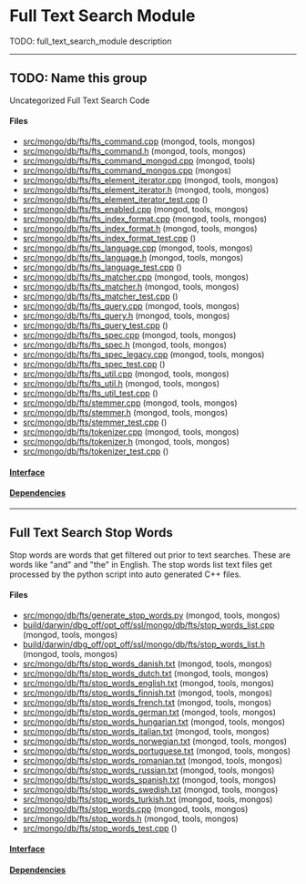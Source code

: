 # Full Text Search Module
TODO: full\_text\_search\_module description


-------------

## TODO: Name this group
Uncategorized Full Text Search Code

#### Files
- [src/mongo/db/fts/fts\_command.cpp](https://github.com/mongodb/mongo/tree/r2.6.0/src/mongo/db/fts/fts_command.cpp)   (mongod, tools, mongos)
- [src/mongo/db/fts/fts\_command.h](https://github.com/mongodb/mongo/tree/r2.6.0/src/mongo/db/fts/fts_command.h)   (mongod, tools, mongos)
- [src/mongo/db/fts/fts\_command\_mongod.cpp](https://github.com/mongodb/mongo/tree/r2.6.0/src/mongo/db/fts/fts_command_mongod.cpp)   (mongod, tools)
- [src/mongo/db/fts/fts\_command\_mongos.cpp](https://github.com/mongodb/mongo/tree/r2.6.0/src/mongo/db/fts/fts_command_mongos.cpp)   (mongos)
- [src/mongo/db/fts/fts\_element\_iterator.cpp](https://github.com/mongodb/mongo/tree/r2.6.0/src/mongo/db/fts/fts_element_iterator.cpp)   (mongod, tools, mongos)
- [src/mongo/db/fts/fts\_element\_iterator.h](https://github.com/mongodb/mongo/tree/r2.6.0/src/mongo/db/fts/fts_element_iterator.h)   (mongod, tools, mongos)
- [src/mongo/db/fts/fts\_element\_iterator\_test.cpp](https://github.com/mongodb/mongo/tree/r2.6.0/src/mongo/db/fts/fts_element_iterator_test.cpp)   ()
- [src/mongo/db/fts/fts\_enabled.cpp](https://github.com/mongodb/mongo/tree/r2.6.0/src/mongo/db/fts/fts_enabled.cpp)   (mongod, tools, mongos)
- [src/mongo/db/fts/fts\_index\_format.cpp](https://github.com/mongodb/mongo/tree/r2.6.0/src/mongo/db/fts/fts_index_format.cpp)   (mongod, tools, mongos)
- [src/mongo/db/fts/fts\_index\_format.h](https://github.com/mongodb/mongo/tree/r2.6.0/src/mongo/db/fts/fts_index_format.h)   (mongod, tools, mongos)
- [src/mongo/db/fts/fts\_index\_format\_test.cpp](https://github.com/mongodb/mongo/tree/r2.6.0/src/mongo/db/fts/fts_index_format_test.cpp)   ()
- [src/mongo/db/fts/fts\_language.cpp](https://github.com/mongodb/mongo/tree/r2.6.0/src/mongo/db/fts/fts_language.cpp)   (mongod, tools, mongos)
- [src/mongo/db/fts/fts\_language.h](https://github.com/mongodb/mongo/tree/r2.6.0/src/mongo/db/fts/fts_language.h)   (mongod, tools, mongos)
- [src/mongo/db/fts/fts\_language\_test.cpp](https://github.com/mongodb/mongo/tree/r2.6.0/src/mongo/db/fts/fts_language_test.cpp)   ()
- [src/mongo/db/fts/fts\_matcher.cpp](https://github.com/mongodb/mongo/tree/r2.6.0/src/mongo/db/fts/fts_matcher.cpp)   (mongod, tools, mongos)
- [src/mongo/db/fts/fts\_matcher.h](https://github.com/mongodb/mongo/tree/r2.6.0/src/mongo/db/fts/fts_matcher.h)   (mongod, tools, mongos)
- [src/mongo/db/fts/fts\_matcher\_test.cpp](https://github.com/mongodb/mongo/tree/r2.6.0/src/mongo/db/fts/fts_matcher_test.cpp)   ()
- [src/mongo/db/fts/fts\_query.cpp](https://github.com/mongodb/mongo/tree/r2.6.0/src/mongo/db/fts/fts_query.cpp)   (mongod, tools, mongos)
- [src/mongo/db/fts/fts\_query.h](https://github.com/mongodb/mongo/tree/r2.6.0/src/mongo/db/fts/fts_query.h)   (mongod, tools, mongos)
- [src/mongo/db/fts/fts\_query\_test.cpp](https://github.com/mongodb/mongo/tree/r2.6.0/src/mongo/db/fts/fts_query_test.cpp)   ()
- [src/mongo/db/fts/fts\_spec.cpp](https://github.com/mongodb/mongo/tree/r2.6.0/src/mongo/db/fts/fts_spec.cpp)   (mongod, tools, mongos)
- [src/mongo/db/fts/fts\_spec.h](https://github.com/mongodb/mongo/tree/r2.6.0/src/mongo/db/fts/fts_spec.h)   (mongod, tools, mongos)
- [src/mongo/db/fts/fts\_spec\_legacy.cpp](https://github.com/mongodb/mongo/tree/r2.6.0/src/mongo/db/fts/fts_spec_legacy.cpp)   (mongod, tools, mongos)
- [src/mongo/db/fts/fts\_spec\_test.cpp](https://github.com/mongodb/mongo/tree/r2.6.0/src/mongo/db/fts/fts_spec_test.cpp)   ()
- [src/mongo/db/fts/fts\_util.cpp](https://github.com/mongodb/mongo/tree/r2.6.0/src/mongo/db/fts/fts_util.cpp)   (mongod, tools, mongos)
- [src/mongo/db/fts/fts\_util.h](https://github.com/mongodb/mongo/tree/r2.6.0/src/mongo/db/fts/fts_util.h)   (mongod, tools, mongos)
- [src/mongo/db/fts/fts\_util\_test.cpp](https://github.com/mongodb/mongo/tree/r2.6.0/src/mongo/db/fts/fts_util_test.cpp)   ()
- [src/mongo/db/fts/stemmer.cpp](https://github.com/mongodb/mongo/tree/r2.6.0/src/mongo/db/fts/stemmer.cpp)   (mongod, tools, mongos)
- [src/mongo/db/fts/stemmer.h](https://github.com/mongodb/mongo/tree/r2.6.0/src/mongo/db/fts/stemmer.h)   (mongod, tools, mongos)
- [src/mongo/db/fts/stemmer\_test.cpp](https://github.com/mongodb/mongo/tree/r2.6.0/src/mongo/db/fts/stemmer_test.cpp)   ()
- [src/mongo/db/fts/tokenizer.cpp](https://github.com/mongodb/mongo/tree/r2.6.0/src/mongo/db/fts/tokenizer.cpp)   (mongod, tools, mongos)
- [src/mongo/db/fts/tokenizer.h](https://github.com/mongodb/mongo/tree/r2.6.0/src/mongo/db/fts/tokenizer.h)   (mongod, tools, mongos)
- [src/mongo/db/fts/tokenizer\_test.cpp](https://github.com/mongodb/mongo/tree/r2.6.0/src/mongo/db/fts/tokenizer_test.cpp)   ()

#### [Interface](interface/0)

#### [Dependencies](dependencies/0)

-------------

## Full Text Search Stop Words
Stop words are words that get filtered out prior to text searches.  These are words like "and" and "the" in English.  The stop words list text files get processed by the python script into auto generated C++ files.

#### Files
- [src/mongo/db/fts/generate\_stop\_words.py](https://github.com/mongodb/mongo/tree/r2.6.0/src/mongo/db/fts/generate_stop_words.py)   (mongod, tools, mongos)
- [build/darwin/dbg\_off/opt\_off/ssl/mongo/db/fts/stop\_words\_list.cpp](https://github.com/mongodb/mongo/tree/r2.6.0/build/darwin/dbg_off/opt_off/ssl/mongo/db/fts/stop_words_list.cpp)   (mongod, tools, mongos)
- [build/darwin/dbg\_off/opt\_off/ssl/mongo/db/fts/stop\_words\_list.h](https://github.com/mongodb/mongo/tree/r2.6.0/build/darwin/dbg_off/opt_off/ssl/mongo/db/fts/stop_words_list.h)   (mongod, tools, mongos)
- [src/mongo/db/fts/stop\_words\_danish.txt](https://github.com/mongodb/mongo/tree/r2.6.0/src/mongo/db/fts/stop_words_danish.txt)   (mongod, tools, mongos)
- [src/mongo/db/fts/stop\_words\_dutch.txt](https://github.com/mongodb/mongo/tree/r2.6.0/src/mongo/db/fts/stop_words_dutch.txt)   (mongod, tools, mongos)
- [src/mongo/db/fts/stop\_words\_english.txt](https://github.com/mongodb/mongo/tree/r2.6.0/src/mongo/db/fts/stop_words_english.txt)   (mongod, tools, mongos)
- [src/mongo/db/fts/stop\_words\_finnish.txt](https://github.com/mongodb/mongo/tree/r2.6.0/src/mongo/db/fts/stop_words_finnish.txt)   (mongod, tools, mongos)
- [src/mongo/db/fts/stop\_words\_french.txt](https://github.com/mongodb/mongo/tree/r2.6.0/src/mongo/db/fts/stop_words_french.txt)   (mongod, tools, mongos)
- [src/mongo/db/fts/stop\_words\_german.txt](https://github.com/mongodb/mongo/tree/r2.6.0/src/mongo/db/fts/stop_words_german.txt)   (mongod, tools, mongos)
- [src/mongo/db/fts/stop\_words\_hungarian.txt](https://github.com/mongodb/mongo/tree/r2.6.0/src/mongo/db/fts/stop_words_hungarian.txt)   (mongod, tools, mongos)
- [src/mongo/db/fts/stop\_words\_italian.txt](https://github.com/mongodb/mongo/tree/r2.6.0/src/mongo/db/fts/stop_words_italian.txt)   (mongod, tools, mongos)
- [src/mongo/db/fts/stop\_words\_norwegian.txt](https://github.com/mongodb/mongo/tree/r2.6.0/src/mongo/db/fts/stop_words_norwegian.txt)   (mongod, tools, mongos)
- [src/mongo/db/fts/stop\_words\_portuguese.txt](https://github.com/mongodb/mongo/tree/r2.6.0/src/mongo/db/fts/stop_words_portuguese.txt)   (mongod, tools, mongos)
- [src/mongo/db/fts/stop\_words\_romanian.txt](https://github.com/mongodb/mongo/tree/r2.6.0/src/mongo/db/fts/stop_words_romanian.txt)   (mongod, tools, mongos)
- [src/mongo/db/fts/stop\_words\_russian.txt](https://github.com/mongodb/mongo/tree/r2.6.0/src/mongo/db/fts/stop_words_russian.txt)   (mongod, tools, mongos)
- [src/mongo/db/fts/stop\_words\_spanish.txt](https://github.com/mongodb/mongo/tree/r2.6.0/src/mongo/db/fts/stop_words_spanish.txt)   (mongod, tools, mongos)
- [src/mongo/db/fts/stop\_words\_swedish.txt](https://github.com/mongodb/mongo/tree/r2.6.0/src/mongo/db/fts/stop_words_swedish.txt)   (mongod, tools, mongos)
- [src/mongo/db/fts/stop\_words\_turkish.txt](https://github.com/mongodb/mongo/tree/r2.6.0/src/mongo/db/fts/stop_words_turkish.txt)   (mongod, tools, mongos)
- [src/mongo/db/fts/stop\_words.cpp](https://github.com/mongodb/mongo/tree/r2.6.0/src/mongo/db/fts/stop_words.cpp)   (mongod, tools, mongos)
- [src/mongo/db/fts/stop\_words.h](https://github.com/mongodb/mongo/tree/r2.6.0/src/mongo/db/fts/stop_words.h)   (mongod, tools, mongos)
- [src/mongo/db/fts/stop\_words\_test.cpp](https://github.com/mongodb/mongo/tree/r2.6.0/src/mongo/db/fts/stop_words_test.cpp)   ()

#### [Interface](interface/1)

#### [Dependencies](dependencies/1)
